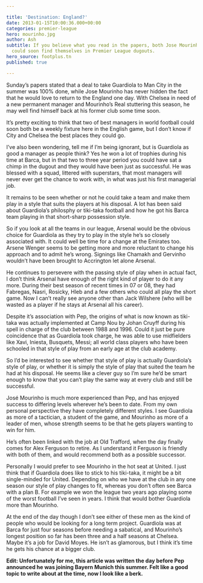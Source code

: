 ```yaml
---

title: 'Destination: England?'
date: 2013-01-15T10:00:36.000+00:00
categories: premier-league
hero: mourinho.jpg
author: Ash
subtitle: If you believe what you read in the papers, both Jose Mourinho and Pep Guardiola
  could soon find themselves in Premier League dugouts.
hero_source: footplus.tn
published: true

---
```

Sunday’s papers stated that a deal to take Guardiola to Man City in the summer was 100% done, while Jose Mourinho has never hidden the fact that he would love to return to the England one day. With Chelsea in need of a new permanent manager and Mourinho’s Real stuttering this season, he may well find himself back at his former club some time soon.

It’s pretty exciting to think that two of best managers in world football could soon both be a weekly fixture here in the English game, but I don’t know if City and Chelsea the best places they could go.

I’ve also been wondering, tell me if I’m being ignorant, but is Guardiola as good a manager as people think? Yes he won a lot of trophies during his time at Barca, but in that two to three year period you could have sat a chimp in the dugout and they would have been just as successful. He was blessed with a squad, littered with superstars, that most managers will never ever get the chance to work with, in what was just his first managerial job.

It remains to be seen whether or not he could take a team and make them play in a style that suits the players at his disposal. A lot has been said about Guardiola’s philosphy or tiki-taka football and how he got his Barca team playing in that short-sharp possession style.

So if you look at all the teams in our league, Arsenal would be the obvious choice for Guardiola as they try to play in the style he’s so closely associated with. It could well be time for a change at the Emirates too. Arsene Wenger seems to be getting more and more reluctant to change his approach and to admit he’s wrong. Signings like Chamakh and Gervinho wouldn’t have been brought to Accrington let alone Arsenal.

He continues to persevere with the passing style of play when in actual fact, I don’t think Arsenal have enough of the right kind of player to do it any more. During their best season of recent times in 07 or 08, they had Fabregas, Nasri, Rosicky, Hleb and a few others who could all play the short game. Now I can’t really see anyone other than Jack Wilshere (who will be wasted as a player if he stays at Arsenal all his career).

Despite it’s association with Pep, the origins of what is now known as tiki-taka was actually implemented at Camp Nou by Johan Cruyff during his spell in charge of the club between 1988 and 1996. Could it just be pure coincidence that as Guardiola took charge, he was able to use midfielders like Xavi, Iniesta, Busquets, Messi; all world class players who have been schooled in that style of play from an early age at the club academy.

So I’d be interested to see whether that style of play is actually Guardiola’s style of play, or whether it is simply the style of play that suited the team he had at his disposal. He seems like a clever guy so I’m sure he’d be smart enough to know that you can’t play the same way at every club and still be successful.

José Mourinho is much more experienced than Pep, and has enjoyed success to differing levels wherever he’s been to date. From my own personal perspective they have completely different styles. I see Guardiola as more of a tactician, a student of the game, and Mourinho as more of a leader of men, whose strength seems to be that he gets players wanting to win for him.

He’s often been linked with the job at Old Trafford, when the day finally comes for Alex Ferguson to retire. As I understand it Ferguson is friendly with both of them, and would recommend both as a possible successor.

Personally I would prefer to see Mourinho in the hot seat at United. I just think that if Guardiola does like to stick to his tiki-taka, it might be a bit single-minded for United. Depending on who we have at the club in any one season our style of play changes to fit, whereas you don’t often see Barca with a plan B. For example we won the league two years ago playing some of the worst football I’ve seen in years. I think that would bother Guardiola more than Mourinho.

At the end of the day though I don’t see either of these men as the kind of people who would be looking for a long term project. Guardiola was at Barca for just four seasons before needing a sabatical, and Mourinho’s longest position so far has been three and a half seasons at Chelsea. Maybe it’s a job for David Moyes. He isn’t as glamorous, but I think it’s time he gets his chance at a bigger club.

**Edit: Unfortunately for me, this article was written the day before Pep announced he was joining Bayern Munich this summer. Felt like a good topic to write about at the time, now I look like a berk.**